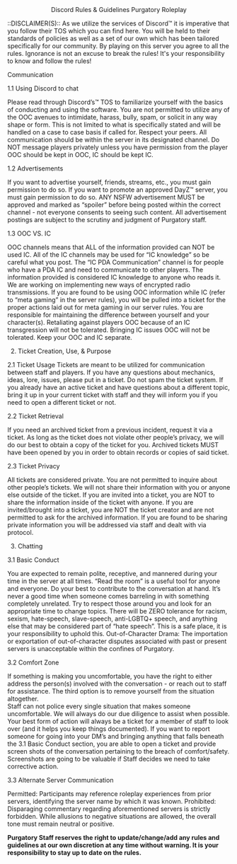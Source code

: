 <div style="text-align:center">
Discord Rules & Guidelines
Purgatory Roleplay
</div>

::DISCLAIMER(S)::
As we utilize the services of Discord™ it is imperative that you follow their TOS which you can find here. 
You will be held to their standards of policies as well as a set of our own which has been tailored specifically for our community.
By playing on this server you agree to all the rules. Ignorance is not an excuse to break the rules! 
It's your responsibility to know and follow the rules!


Communication

1.1 Using Discord to chat

Please read through Discord’s™ TOS to familiarize yourself with the basics of conducting and using the software.
You are not permitted to utilize any of the OOC avenues to intimidate, harass, bully, spam, or solicit in any way shape or form. 
This is not limited to what is specifically stated and will be handled on a case to case basis if called for. Respect your peers.
All communication should be within the server in its designated channel.
Do NOT message players privately unless you have permission from the player
OOC should be kept in OOC, IC should be kept IC.

1.2 Advertisements

If you want to advertise yourself, friends, streams, etc., you must gain permission to do so.
If you want to promote an approved DayZ™ server, you must gain permission to do so.
ANY NSFW advertisement MUST be approved and marked as “spoiler” before being posted within the correct channel - not everyone consents to seeing such content.
All advertisement postings are subject to the scrutiny and judgment of Purgatory staff.


1.3 OOC VS. IC

OOC channels means that ALL of the information provided can NOT be used IC.
All of the IC channels may be used for “IC knowledge” so be careful what you post.
The “IC PDA Communication” channel is for people who have a PDA IC and need to communicate to other players. The information provided is considered IC knowledge to anyone who reads it.
We are working on implementing new ways of encrypted radio transmissions.
If you are found to be using OOC information while IC (refer to “meta gaming” in the server rules), you will be pulled into a ticket for the proper actions laid out for meta gaming in our server rules.
You are responsible for maintaining the difference between yourself and your character(s). 
Retaliating against players OOC because of an IC transgression will not be tolerated.
Bringing IC issues OOC will not be tolerated.
Keep your OOC and IC separate.


2. Ticket Creation, Use, & Purpose

2.1 Ticket Usage
Tickets are meant to be utilized for communication between staff and players.
If you have any questions about mechanics, ideas, lore, issues, please put in a ticket. 
Do not spam the ticket system. If you already have an active ticket and have questions about a different topic, bring it up in your current ticket with staff and they will inform you if you need to open a different ticket or  not.

2.2 Ticket Retrieval 

If you need an archived ticket from a previous incident, request it via a ticket. As long as the ticket does not violate other people’s privacy, we will do our best to obtain a copy of the ticket for you. 
Archived tickets MUST have been opened by you in order to obtain records or copies of said ticket.

2.3 Ticket Privacy

All tickets are considered private.
You are not permitted to inquire about other people’s tickets. We will not share their information with you or anyone else outside of the ticket.
If you are invited into a ticket, you are NOT to share the information inside of the ticket with anyone. 
If you are invited/brought into a ticket, you are NOT the ticket creator and are not permitted to ask for the archived information.
If you are found to be sharing private information you will be addressed via staff and dealt with via protocol. 





3. Chatting 

3.1 Basic Conduct

You are expected to remain polite, receptive, and mannered during your time in the server at all times. 
“Read the room” is a useful tool for anyone and everyone. Do your best to contribute to the conversation at hand. It’s never a good time when someone comes barreling in with something completely unrelated. Try to respect those around you and look for an appropriate time to change topics.
There will be ZERO tolerance for racism, sexism, hate-speech, slave-speech, anti-LGBTQ+ speech, and anything else that may be considered part of “hate speech”. This is a safe place, it is your responsibility to uphold this.
Out-of-Character Drama: The importation or exportation of out-of-character disputes associated with past or present servers is unacceptable within the confines of Purgatory.

3.2 Comfort Zone

If something is making you uncomfortable, you have the right to either address the person(s) involved with the conversation - or reach out to staff for assistance. The third option is to remove yourself from the situation altogether.  
Staff can not police every single situation that makes someone uncomfortable. We will always do our due diligence to assist when possible. Your best form of action will always be a ticket for a member of staff to look over (and it helps you keep things documented).
If you want to report someone for going into your DM’s and bringing anything that falls beneath the 3.1 Basic Conduct section, you are able to open a ticket and provide screen shots of the conversation pertaining to the breach of comfort/safety. 
Screenshots are going to be valuable if Staff decides we need to take corrective action. 

3.3 Alternate Server Communication

Permitted: Participants may reference roleplay experiences from prior servers, identifying the server name by which it was known.
Prohibited: Disparaging commentary regarding aforementioned servers is strictly forbidden. While allusions to negative situations are allowed, the overall tone must remain neutral or positive.



**Purgatory Staff reserves the right to update/change/add any rules and guidelines at our own discretion at any time without warning. It is your responsibility to stay up to date on the rules.**
